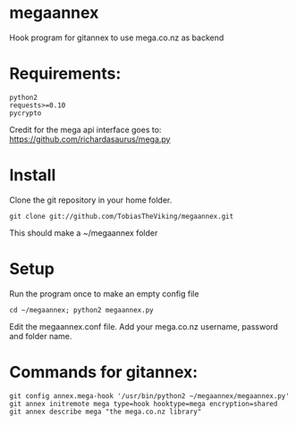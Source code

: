 megaannex
=========

Hook program for gitannex to use mega.co.nz as backend

# Requirements:

    python2
    requests>=0.10
    pycrypto

Credit for the mega api interface goes to: https://github.com/richardasaurus/mega.py 

# Install
Clone the git repository in your home folder.

    git clone git://github.com/TobiasTheViking/megaannex.git 

This should make a ~/megaannex folder

# Setup
Run the program once to make an empty config file

    cd ~/megaannex; python2 megaannex.py

Edit the megaannex.conf file. Add your mega.co.nz username, password and folder name.

# Commands for gitannex:

    git config annex.mega-hook '/usr/bin/python2 ~/megaannex/megaannex.py'
    git annex initremote mega type=hook hooktype=mega encryption=shared
    git annex describe mega "the mega.co.nz library"
